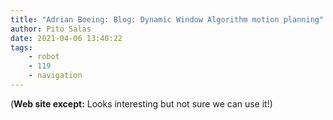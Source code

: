 ```yaml
---
title: "Adrian Boeing: Blog: Dynamic Window Algorithm motion planning"
author: Pito Salas
date: 2021-04-06 13:40:22
tags:
    - robot
    - 119
    - navigation
---
```



(**Web site except:** Looks interesting but not sure we can use it!) 
